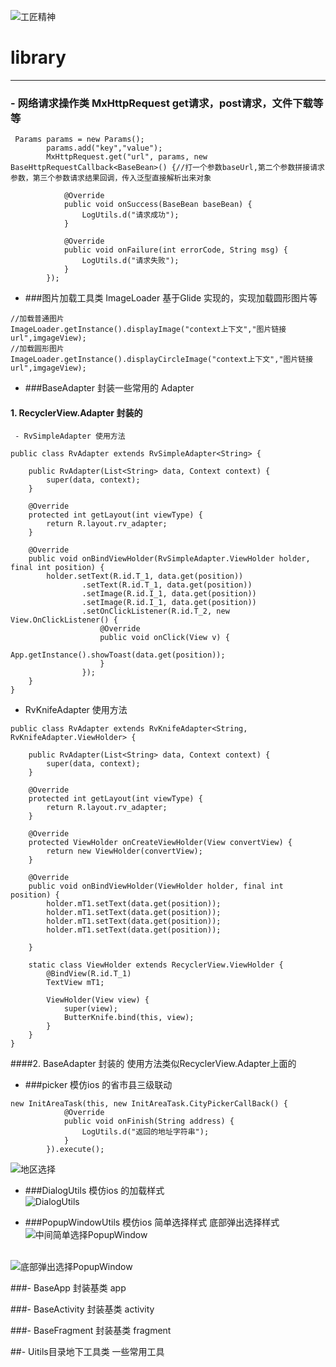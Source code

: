 ![工匠精神](smartisan.png)
# library
***
### - 网络请求操作类 MxHttpRequest get请求，post请求，文件下载等等
 
```
 Params params = new Params();
        params.add("key","value");
        MxHttpRequest.get("url", params, new BaseHttpRequestCallback<BaseBean>() {//打一个参数baseUrl,第二个参数拼接请求参数，第三个参数请求结果回调，传入泛型直接解析出来对象

            @Override
            public void onSuccess(BaseBean baseBean) {
                LogUtils.d("请求成功");
            }

            @Override
            public void onFailure(int errorCode, String msg) {
                LogUtils.d("请求失败");
            }
        });
 ```
 - ###图片加载工具类 ImageLoader
基于Glide 实现的，实现加载圆形图片等

 ```
 //加载普通图片
 ImageLoader.getInstance().displayImage("context上下文","图片链接url",imgageView);
 //加载圆形图片
 ImageLoader.getInstance().displayCircleImage("context上下文","图片链接url",imgageView);
 ```

 - ###BaseAdapter 封装一些常用的 Adapter
  #### 1.  RecyclerView.Adapter 封装的
     - RvSimpleAdapter 使用方法
   ```
   public class RvAdapter extends RvSimpleAdapter<String> {

       public RvAdapter(List<String> data, Context context) {
           super(data, context);
       }

       @Override
       protected int getLayout(int viewType) {
           return R.layout.rv_adapter;
       }

       @Override
       public void onBindViewHolder(RvSimpleAdapter.ViewHolder holder, final int position) {
           holder.setText(R.id.T_1, data.get(position))
                   .setText(R.id.T_1, data.get(position))
                   .setImage(R.id.I_1, data.get(position))
                   .setImage(R.id.I_1, data.get(position))
                   .setOnClickListener(R.id.T_2, new View.OnClickListener() {
                       @Override
                       public void onClick(View v) {
                           App.getInstance().showToast(data.get(position));
                       }
                   });
       }
   }

   ```
  - RvKnifeAdapter 使用方法
   ```
   public class RvAdapter extends RvKnifeAdapter<String, RvKnifeAdapter.ViewHolder> {

       public RvAdapter(List<String> data, Context context) {
           super(data, context);
       }

       @Override
       protected int getLayout(int viewType) {
           return R.layout.rv_adapter;
       }

       @Override
       protected ViewHolder onCreateViewHolder(View convertView) {
           return new ViewHolder(convertView);
       }

       @Override
       public void onBindViewHolder(ViewHolder holder, final int position) {
           holder.mT1.setText(data.get(position));
           holder.mT1.setText(data.get(position));
           holder.mT1.setText(data.get(position));
           holder.mT1.setText(data.get(position));

       }

       static class ViewHolder extends RecyclerView.ViewHolder {
           @BindView(R.id.T_1)
           TextView mT1;

           ViewHolder(View view) {
               super(view);
               ButterKnife.bind(this, view);
           }
       }
   }
   ```
   ####2.  BaseAdapter 封装的
   使用方法类似RecyclerView.Adapter上面的

 - ###picker 模仿ios 的省市县三级联动
 ```
 new InitAreaTask(this, new InitAreaTask.CityPickerCallBack() {
             @Override
             public void onFinish(String address) {
                 LogUtils.d("返回的地址字符串");
             }
         }).execute();
 ```
 ![地区选择](picker.png)

 - ###DialogUtils 模仿ios 的加载样式
 <br>![DialogUtils](loading.png)

 - ###PopupWindowUtils 模仿ios 简单选择样式 底部弹出选择样式
 ![中间简单选择PopupWindow](simple_select.png)

 <br>![底部弹出选择PopupWindow](bottom_select.png)

 ###- BaseApp 封装基类 app
 
 ###- BaseActivity 封装基类 activity
 
 ###- BaseFragment 封装基类 fragment


 ##- Uitils目录地下工具类 一些常用工具

